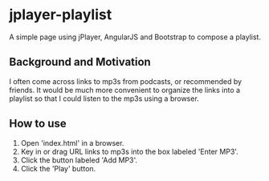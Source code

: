 # jplayer-playlist

A simple page using jPlayer, AngularJS and Bootstrap to compose a playlist.

## Background and Motivation
I often come across links to mp3s from podcasts, or recommended by friends. It would be much more convenient to organize the links into a playlist so that I could listen to the mp3s using a browser.

## How to use
1. Open 'index.html' in a browser.
2. Key in or drag URL links to mp3s into the box labeled 'Enter MP3'.
3. Click the button labeled 'Add MP3'.
4. Click the 'Play' button.
